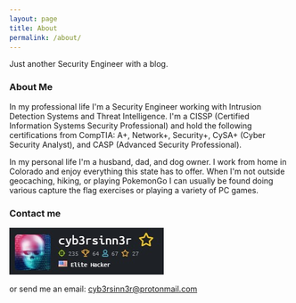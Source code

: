 ```yaml
---
layout: page
title: About
permalink: /about/
---
```


Just another Security Engineer with a blog.

### About Me

In my professional life I'm a Security Engineer working with Intrusion Detection Systems and Threat Intelligence. I'm a CISSP (Certified Information Systems Security Professional) and hold the following certifications from CompTIA: A+, Network+, Security+, CySA+ (Cyber Security Analyst), and CASP (Advanced Security Professional).

In my personal life I'm a husband, dad, and dog owner. I work from home in Colorado and enjoy everything this state has to offer. When I'm not outside geocaching, hiking, or playing PokemonGo I can usually be found doing various capture the flag exercises or playing a variety of PC games.

### Contact me


![hacktheboxProfile](/images/htbprofile.jpg)

or send me an email:
[cyb3rsinn3r@protonmail.com](mailto:cyb3rsinn3r@protonmail.com)
